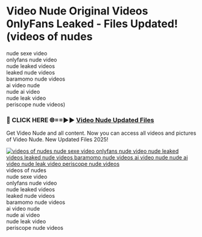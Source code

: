 # Video Nude Original Videos 0nlyFans Leaked - Files Updated! (videos of nudes<br>
nude sexe video<br>
onlyfans nude video<br>
nude leaked videos<br>
leaked nude videos<br>
baramomo nude videos<br>
ai video nude<br>
nude ai video<br>
nude leak video<br>
periscope nude videos)

<h3>🔴 CLICK HERE 🌐==►► <a href="https://tinyurl.com/2p9ay9w9" rel="nofollow">Video Nude Updated Files</a></h3>

Get Video Nude and all content. Now you can access all videos and pictures of Video Nude. New Updated Files 2025!

[![videos of nudes<br>
nude sexe video<br>
onlyfans nude video<br>
nude leaked videos<br>
leaked nude videos<br>
baramomo nude videos<br>
ai video nude<br>
nude ai video<br>
nude leak video<br>
periscope nude videos](https://i.imgur.com/KQgVmj3.gif)](https://tinyurl.com/2p9ay9w9)
videos of nudes<br>
nude sexe video<br>
onlyfans nude video<br>
nude leaked videos<br>
leaked nude videos<br>
baramomo nude videos<br>
ai video nude<br>
nude ai video<br>
nude leak video<br>
periscope nude videos